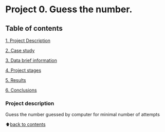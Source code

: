 # Project 0. Guess the number.


## Table of contents
[1. Project Description](https://github.com/andrey-mat/data_science/tree/main/project_0/README.md#Project-description) 

[2. Case study](https://github.com/andrey-mat/data_science/tree/main/project_0/README.md#Case-study)

[3. Data brief information](https://github.com/andrey-mat/data_science/tree/main/project_0/README.md#Data-brief-information)

[4. Project stages](https://github.com/andrey-mat/data_science/tree/main/project_0/README.md#Project-stages)

[5. Results](https://github.com/andrey-mat/data_science/tree/main/project_0/README.md#Results)

[6. Conclusions](https://github.com/andrey-mat/data_science/tree/main/project_0/README.md#Conclusions)


### Project description
Guess the number guessed by computer for minimal number of attempts

:arrow_up:[back to contents](https://github.com/andrey-mat/data_science/tree/main/project_0/README.md#Table-of-contents)
